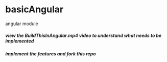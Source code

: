 # basicAngular
angular module
##### view the BuildThisInAngular.mp4 video to understand what needs to be implemented
##### implement the features and fork this repo
